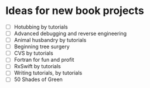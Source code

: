 # Ideas for new book projects

- [ ] Hotubbing by tutorials
- [ ] Advanced debugging and reverse engineering
- [ ] Animal husbandry by tutorials
- [ ] Beginning tree surgery
- [ ] CVS by tutorials
- [ ] Fortran for fun and profit
- [ ] RxSwift by tutorials
- [ ] Writing tutorials, by tutorials
- [ ] 50 Shades of Green
